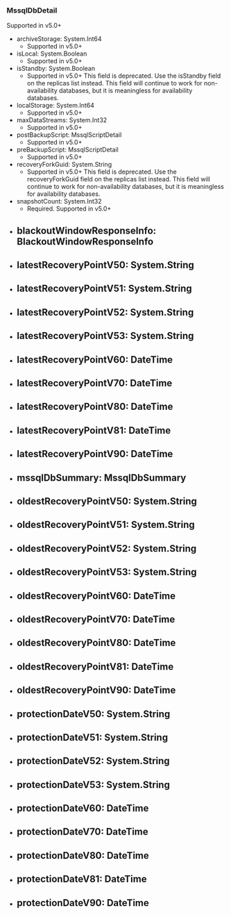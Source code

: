 ### MssqlDbDetail
Supported in v5.0+

- archiveStorage: System.Int64
  - Supported in v5.0+
- isLocal: System.Boolean
  - Supported in v5.0+
- isStandby: System.Boolean
  - Supported in v5.0+
  This field is deprecated. Use the isStandby field on the replicas list instead. This field will continue to work for non-availability databases, but it is meaningless for availability databases.
- localStorage: System.Int64
  - Supported in v5.0+
- maxDataStreams: System.Int32
  - Supported in v5.0+
- postBackupScript: MssqlScriptDetail
  - Supported in v5.0+
- preBackupScript: MssqlScriptDetail
  - Supported in v5.0+
- recoveryForkGuid: System.String
  - Supported in v5.0+
  This field is deprecated. Use the recoveryForkGuid field on the replicas list instead. This field will continue to work for non-availability databases, but it is meaningless for availability databases.
- snapshotCount: System.Int32
  - Required. Supported in v5.0+
- blackoutWindowResponseInfo: BlackoutWindowResponseInfo
  - 
- latestRecoveryPointV50: System.String
  - 
- latestRecoveryPointV51: System.String
  - 
- latestRecoveryPointV52: System.String
  - 
- latestRecoveryPointV53: System.String
  - 
- latestRecoveryPointV60: DateTime
  - 
- latestRecoveryPointV70: DateTime
  - 
- latestRecoveryPointV80: DateTime
  - 
- latestRecoveryPointV81: DateTime
  - 
- latestRecoveryPointV90: DateTime
  - 
- mssqlDbSummary: MssqlDbSummary
  - 
- oldestRecoveryPointV50: System.String
  - 
- oldestRecoveryPointV51: System.String
  - 
- oldestRecoveryPointV52: System.String
  - 
- oldestRecoveryPointV53: System.String
  - 
- oldestRecoveryPointV60: DateTime
  - 
- oldestRecoveryPointV70: DateTime
  - 
- oldestRecoveryPointV80: DateTime
  - 
- oldestRecoveryPointV81: DateTime
  - 
- oldestRecoveryPointV90: DateTime
  - 
- protectionDateV50: System.String
  - 
- protectionDateV51: System.String
  - 
- protectionDateV52: System.String
  - 
- protectionDateV53: System.String
  - 
- protectionDateV60: DateTime
  - 
- protectionDateV70: DateTime
  - 
- protectionDateV80: DateTime
  - 
- protectionDateV81: DateTime
  - 
- protectionDateV90: DateTime
  - 

